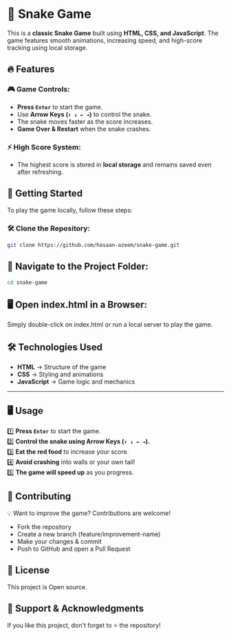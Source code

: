 # 🐍 Snake Game  

This is a **classic Snake Game** built using **HTML, CSS, and JavaScript**. The game features smooth animations, increasing speed, and high-score tracking using local storage.

## 🔥 Features

### 🎮 Game Controls:
- **Press `Enter`** to start the game.
- Use **Arrow Keys (`↑ ↓ ← →`)** to control the snake.
- The snake moves faster as the score increases.
- **Game Over & Restart** when the snake crashes.

### ⚡ High Score System:
- The highest score is stored in **local storage** and remains saved even after refreshing.

## 🚀 Getting Started  

To play the game locally, follow these steps:

### 🛠 Clone the Repository:
```sh
git clone https://github.com/hasaan-azeem/snake-game.git
```
## 📂 Navigate to the Project Folder:
```sh
cd snake-game
```
## 🖥 Open index.html in a Browser:

Simply double-click on index.html or run a local server to play the game.

## 🛠 Technologies Used  

- **HTML** → Structure of the game  
- **CSS** → Styling and animations  
- **JavaScript** → Game logic and mechanics  

---

## 🖥 Usage  

1️⃣ **Press `Enter`** to start the game.  
2️⃣ **Control the snake using Arrow Keys (`↑ ↓ ← →`).**  
3️⃣ **Eat the red food** to increase your score.  
4️⃣ **Avoid crashing** into walls or your own tail!  
5️⃣ **The game will speed up** as you progress.  


## 🤝 Contributing

💡 Want to improve the game? Contributions are welcome!

- Fork the repository
- Create a new branch (feature/improvement-name)
- Make your changes & commit
- Push to GitHub and open a Pull Request

## 📜 License

This project is Open source.

## 🌟 Support & Acknowledgments
If you like this project, don't forget to ⭐ the repository!
